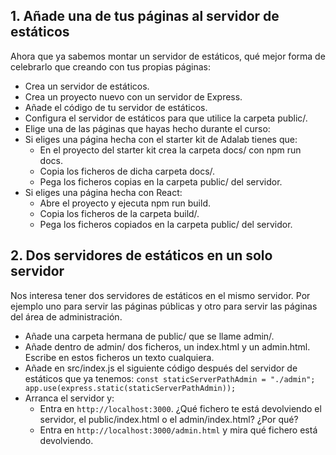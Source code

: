## 1. Añade una de tus páginas al servidor de estáticos

Ahora que ya sabemos montar un servidor de estáticos, qué mejor forma de celebrarlo que creando con tus propias páginas:

- Crea un servidor de estáticos.
- Crea un proyecto nuevo con un servidor de Express.
- Añade el código de tu servidor de estáticos.
- Configura el servidor de estáticos para que utilice la carpeta public/.
- Elige una de las páginas que hayas hecho durante el curso:
- Si eliges una página hecha con el starter kit de Adalab tienes que:
  - En el proyecto del starter kit crea la carpeta docs/ con npm run docs.
  - Copia los ficheros de dicha carpeta docs/.
  - Pega los ficheros copias en la carpeta public/ del servidor.
- Si eliges una página hecha con React:
  - Abre el proyecto y ejecuta npm run build.
  - Copia los ficheros de la carpeta build/.
  - Pega los ficheros copiados en la carpeta public/ del servidor.

## 2. Dos servidores de estáticos en un solo servidor

Nos interesa tener dos servidores de estáticos en el mismo servidor. Por ejemplo uno para servir las páginas públicas y otro para servir las páginas del área de administración.

- Añade una carpeta hermana de public/ que se llame admin/.
- Añade dentro de admin/ dos ficheros, un index.html y un admin.html. Escribe en estos ficheros un texto cualquiera.
- Añade en src/index.js el siguiente código después del servidor de estáticos que ya tenemos:
  `const staticServerPathAdmin = "./admin"; app.use(express.static(staticServerPathAdmin));`
- Arranca el servidor y:
  - Entra en `http://localhost:3000`. ¿Qué fichero te está devolviendo el servidor, el public/index.html o el admin/index.html? ¿Por qué?
  - Entra en `http://localhost:3000/admin.html` y mira qué fichero está devolviendo.
